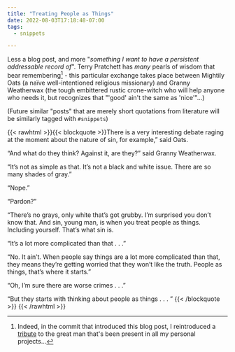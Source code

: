 ```yaml
---
title: "Treating People as Things"
date: 2022-08-03T17:18:48-07:00
tags:
  - snippets

---
```

Less a blog post, and more "_something I want to have a persistent addressable record of_". Terry Pratchett has _many_ pearls of wisdom that bear remembering[^1] - this particular exchange takes place between Mightily Oats (a naïve well-intentioned religious missionary) and Granny Weatherwax (the tough embittered rustic crone-witch who will help anyone who needs it, but recognizes that "'good' ain't the same as 'nice'"...)

(Future similar "posts" that are merely short quotations from literature will be similarly tagged with `#snippets`)
<!--more-->

{{< rawhtml >}}{{< blockquote >}}There is a very interesting debate raging at the moment about the nature of sin, for example,” said Oats.

“And what do they think? Against it, are they?” said Granny Weatherwax.

“It’s not as simple as that. It’s not a black and white issue. There are so many shades of gray.”

“Nope.”

“Pardon?”

“There’s no grays, only white that’s got grubby. I’m surprised you don’t know that. And sin, young man, is when you treat people as things. Including yourself. That’s what sin is.

“It’s a lot more complicated than that . . .”

“No. It ain’t. When people say things are a lot more complicated than that, they means they’re getting worried that they won’t like the truth. People as things, that’s where it starts.”

“Oh, I’m sure there are worse crimes . . .”

“But they starts with thinking about people as things . . . ”
{{< /blockquote >}}
{{< /rawhtml >}}

[^1]: Indeed, in the commit that introduced this blog post, I reintroduced a [tribute](https://xclacksoverhead.org/home/about) to the great man that's been present in all my personal projects...